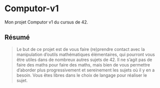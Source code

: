 # Computor-v1
 Mon projet Computor v1 du cursus de 42. 
 
## Résumé
>  Le but de ce projet est de vous faire (re)prendre contact avec la manipulation d’outils mathématiques élémentaires, qui pourront vous être utiles dans de nombreux autres sujets de 42. Il ne s’agit pas de faire des maths pour faire des maths, mais bien de vous permettre d’aborder plus progressivement et sereinement les sujets où il y en a besoin. Vous êtes libres dans le choix de langage pour réaliser le sujet.
